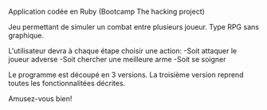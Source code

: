 Application codée en Ruby (Bootcamp The hacking project)

Jeu permettant de simuler un combat entre plusieurs joueur.
Type RPG sans graphique.

L'utilisateur devra à chaque étape choisir une action:
    -Soit attaquer le joueur adverse
    -Soit chercher une meilleure arme
    -Soit se soigner

Le programme est découpé en 3 versions.
La troisième version reprend toutes les fonctionnalitées décrites.

Amusez-vous bien!